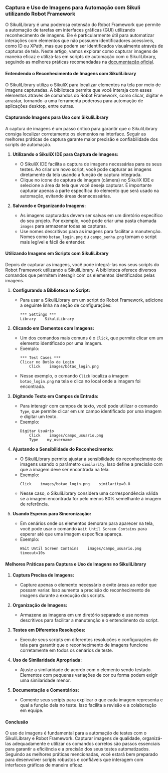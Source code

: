 ### Captura e Uso de Imagens para Automação com Sikuli utilizando Robot Framework

O SikuliLibrary é uma poderosa extensão do Robot Framework que permite a automação de tarefas em interfaces gráficas (GUI) utilizando reconhecimento de imagens. Ele é particularmente útil para automatizar interações com elementos que não possuem identificadores acessíveis, como ID ou XPath, mas que podem ser identificados visualmente através de capturas de tela. Neste artigo, vamos explorar como capturar imagens de maneira eficaz e utilizá-las em scripts de automação com o SikuliLibrary, seguindo as melhores práticas recomendadas na [documentação oficial](https://rainmanwy.github.io/robotframework-SikuliLibrary/doc/SikuliLibrary.html).

#### **Entendendo o Reconhecimento de Imagens com SikuliLibrary**

O SikuliLibrary utiliza o SikuliX para localizar elementos na tela por meio de imagens capturadas. A biblioteca permite que você interaja com esses elementos através de comandos do Robot Framework, como clicar, digitar e arrastar, tornando-a uma ferramenta poderosa para automação de aplicações desktop, entre outras.

#### **Capturando Imagens para Uso com SikuliLibrary**

A captura de imagens é um passo crítico para garantir que o SikuliLibrary consiga localizar corretamente os elementos na interface. Seguir as melhores práticas de captura garante maior precisão e confiabilidade dos scripts de automação.

1. **Utilizando o SikuliX IDE para Captura de Imagens:**
   - O SikuliX IDE facilita a captura de imagens necessárias para os seus testes. Ao criar um novo script, você pode capturar as imagens diretamente da tela usando a função de captura integrada.
   - Clique no ícone de captura de imagem (câmera) no SikuliX IDE e selecione a área da tela que você deseja capturar. É importante capturar apenas a parte específica do elemento que será usado na automação, evitando áreas desnecessárias.

2. **Salvando e Organizando Imagens:**
   - As imagens capturadas devem ser salvas em um diretório específico do seu projeto. Por exemplo, você pode criar uma pasta chamada `images` para armazenar todas as capturas.
   - Use nomes descritivos para as imagens para facilitar a manutenção. Nomes como `botao_login.png` ou `campo_senha.png` tornam o script mais legível e fácil de entender.

#### **Utilizando Imagens em Scripts com SikuliLibrary**

Depois de capturar as imagens, você pode integrá-las nos seus scripts do Robot Framework utilizando a SikuliLibrary. A biblioteca oferece diversos comandos que permitem interagir com os elementos identificados pelas imagens.

1. **Configurando a Biblioteca no Script:**
   - Para usar a SikuliLibrary em um script do Robot Framework, adicione a seguinte linha na seção de configurações:
     ```robot
     *** Settings ***
     Library    SikuliLibrary
     ```

2. **Clicando em Elementos com Imagens:**
   - Um dos comandos mais comuns é o `Click`, que permite clicar em um elemento identificado por uma imagem.
   - Exemplo:
     ```robot
     *** Test Cases ***
     Clicar no Botão de Login
         Click    images/botao_login.png
     ```
   - Nesse exemplo, o comando `Click` localiza a imagem `botao_login.png` na tela e clica no local onde a imagem foi encontrada.

3. **Digitando Texto em Campos de Entrada:**
   - Para interagir com campos de texto, você pode utilizar o comando `Type`, que permite clicar em um campo identificado por uma imagem e digitar um texto.
   - Exemplo:
     ```robot
     Digitar Usuário
         Click    images/campo_usuario.png
         Type    my_username
     ```

4. **Ajustando a Sensibilidade do Reconhecimento:**
   - O SikuliLibrary permite ajustar a sensibilidade do reconhecimento de imagens usando o parâmetro `similarity`. Isso define a precisão com que a imagem deve ser encontrada na tela.
   - Exemplo:
     ```robot
     Click    images/botao_login.png    similarity=0.8
     ```
   - Nesse caso, o SikuliLibrary considera uma correspondência válida se a imagem encontrada for pelo menos 80% semelhante à imagem de referência.

5. **Usando Esperas para Sincronização:**
   - Em cenários onde os elementos demoram para aparecer na tela, você pode usar o comando `Wait Until Screen Contains` para esperar até que uma imagem específica apareça.
   - Exemplo:
     ```robot
     Wait Until Screen Contains    images/campo_usuario.png    timeout=10s
     ```

#### **Melhores Práticas para Captura e Uso de Imagens no SikuliLibrary**

1. **Captura Precisa de Imagens:**
   - Capture apenas o elemento necessário e evite áreas ao redor que possam variar. Isso aumenta a precisão do reconhecimento de imagens durante a execução dos scripts.

2. **Organização de Imagens:**
   - Armazene as imagens em um diretório separado e use nomes descritivos para facilitar a manutenção e o entendimento do script.

3. **Testes em Diferentes Resoluções:**
   - Execute seus scripts em diferentes resoluções e configurações de tela para garantir que o reconhecimento de imagens funcione corretamente em todos os cenários de teste.

4. **Uso de Similaridade Apropriada:**
   - Ajuste a similaridade de acordo com o elemento sendo testado. Elementos com pequenas variações de cor ou forma podem exigir uma similaridade menor.

5. **Documentação e Comentários:**
   - Comente seus scripts para explicar o que cada imagem representa e qual a função dela no teste. Isso facilita a revisão e a colaboração em equipe.

#### **Conclusão**

O uso de imagens é fundamental para a automação de testes com o SikuliLibrary e Robot Framework. Capturar imagens de qualidade, organizá-las adequadamente e utilizar os comandos corretos são passos essenciais para garantir a eficiência e a precisão dos seus testes automatizados. Seguindo as melhores práticas mencionadas, você estará bem preparado para desenvolver scripts robustos e confiáveis que interagem com interfaces gráficas de maneira eficaz.